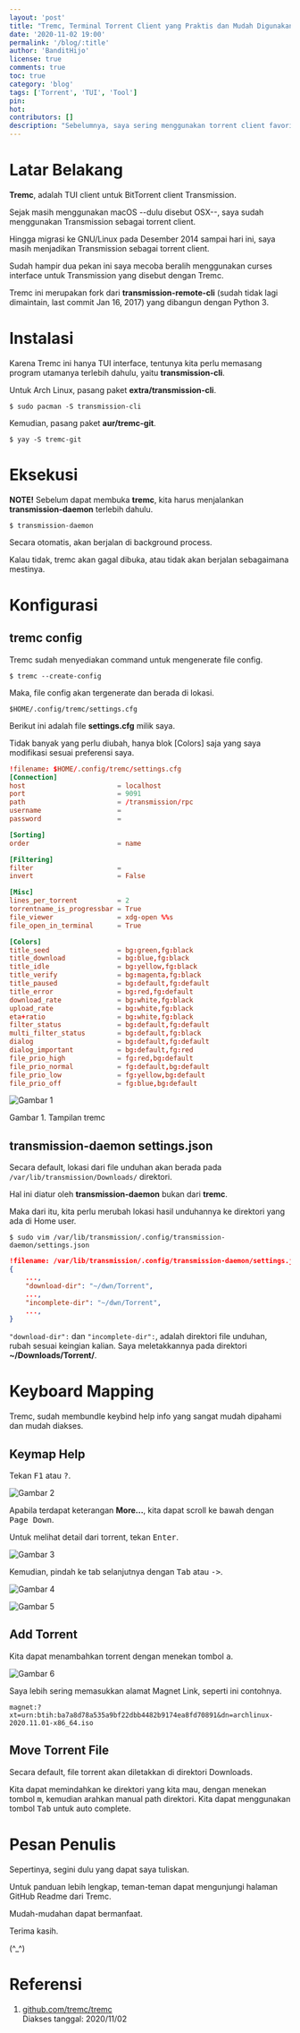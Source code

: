 ```yaml
---
layout: 'post'
title: "Tremc, Terminal Torrent Client yang Praktis dan Mudah Digunakan"
date: '2020-11-02 19:00'
permalink: '/blog/:title'
author: 'BanditHijo'
license: true
comments: true
toc: true
category: 'blog'
tags: ['Torrent', 'TUI', 'Tool']
pin:
hot:
contributors: []
description: "Sebelumnya, saya sering menggunakan torrent client favorit saya sejak masih menggunakan OSX, yaitu Transmission. Namun, ternyata transmission memiliki daemon yang berjalan di background, lantas saya terpikir, kenapa tidak menggunakan user interface yang lebih sederhana, bukan dengan GUI melainkan dengan TUI. Tremc adalah salah satu user interface alternatif untuk transmission daemon yang dapat kita operasikan cukup menggunakan Terminal."
---
```


# Latar Belakang

**Tremc**, adalah TUI client untuk BitTorrent client Transmission.

Sejak masih menggunakan macOS --dulu disebut OSX--, saya sudah menggunakan Transmission sebagai torrent client.

Hingga migrasi ke GNU/Linux pada Desember 2014 sampai hari ini, saya masih menjadikan Transmission sebagai torrent client.

Sudah hampir dua pekan ini saya mecoba beralih menggunakan curses interface untuk Transmission yang disebut dengan Tremc.

Tremc ini merupakan fork dari **transmission-remote-cli** (sudah tidak lagi dimaintain, last commit Jan 16, 2017) yang dibangun dengan Python 3.


# Instalasi

Karena Tremc ini hanya TUI interface, tentunya kita perlu memasang program utamanya terlebih dahulu, yaitu **transmission-cli**.

Untuk Arch Linux, pasang paket **extra/transmission-cli**.

```
$ sudo pacman -S transmission-cli
```

Kemudian, pasang paket **aur/tremc-git**.

```
$ yay -S tremc-git
```


# Eksekusi

**NOTE!** Sebelum dapat membuka **tremc**, kita harus menjalankan **transmission-daemon** terlebih dahulu.

```
$ transmission-daemon
```

Secara otomatis, akan berjalan di background process.

Kalau tidak, tremc akan gagal dibuka, atau tidak akan berjalan sebagaimana mestinya.


# Konfigurasi


## tremc config

Tremc sudah menyediakan command untuk mengenerate file config.

```
$ tremc --create-config
```

Maka, file config akan tergenerate dan berada di lokasi.

```
$HOME/.config/tremc/settings.cfg
```

Berikut ini adalah file **settings.cfg** milik saya.

Tidak banyak yang perlu diubah, hanya blok [Colors] saja yang saya modifikasi sesuai preferensi saya.

```conf
!filename: $HOME/.config/tremc/settings.cfg
[Connection]
host                       = localhost
port                       = 9091
path                       = /transmission/rpc
username                   =
password                   =

[Sorting]
order                      = name

[Filtering]
filter                     =
invert                     = False

[Misc]
lines_per_torrent          = 2
torrentname_is_progressbar = True
file_viewer                = xdg-open %%s
file_open_in_terminal      = True

[Colors]
title_seed                 = bg:green,fg:black
title_download             = bg:blue,fg:black
title_idle                 = bg:yellow,fg:black
title_verify               = bg:magenta,fg:black
title_paused               = bg:default,fg:default
title_error                = bg:red,fg:default
download_rate              = bg:white,fg:black
upload_rate                = bg:white,fg:black
eta+ratio                  = bg:white,fg:black
filter_status              = bg:default,fg:default
multi_filter_status        = bg:default,fg:black
dialog                     = bg:default,fg:default
dialog_important           = bg:default,fg:red
file_prio_high             = fg:red,bg:default
file_prio_normal           = fg:default,bg:default
file_prio_low              = fg:yellow,bg:default
file_prio_off              = fg:blue,bg:default
```

![Gambar 1](https://i.postimg.cc/3xrDRmTm/gambar-01.png)

Gambar 1. Tampilan tremc


## transmission-daemon settings.json

Secara default, lokasi dari file unduhan akan berada pada `/var/lib/transmission/Downloads/` direktori.

Hal ini diatur oleh **transmission-daemon** bukan dari **tremc**.

Maka dari itu, kita perlu merubah lokasi hasil unduhannya ke direktori yang ada di Home user.

```
$ sudo vim /var/lib/transmission/.config/transmission-daemon/settings.json
```

```json
!filename: /var/lib/transmission/.config/transmission-daemon/settings.json
{
    ...,
    "download-dir": "~/dwn/Torrent",
    ...,
    "incomplete-dir": "~/dwn/Torrent",
    ...,
}
```

`"download-dir":` dan `"incomplete-dir":`, adalah direktori file unduhan, rubah sesuai keingian kalian. Saya meletakkannya pada direktori **~/Downloads/Torrent/**.


# Keyboard Mapping

Tremc, sudah membundle keybind help info yang sangat mudah dipahami dan mudah diakses.


## Keymap Help

Tekan <kbd>F1</kbd> atau <kbd>?</kbd>.

![Gambar 2](https://i.postimg.cc/XvmZQPyk/gambar-02.png)

Apabila terdapat keterangan **More...**, kita dapat scroll ke bawah dengan <kbd>Page Down</kbd>.

Untuk melihat detail dari torrent, tekan <kbd>Enter</kbd>.

![Gambar 3](https://i.postimg.cc/6Qy2VKTQ/gambar-03.png)

Kemudian, pindah ke tab selanjutnya dengan <kbd>Tab</kbd> atau <kbd>-></kbd>.

![Gambar 4](https://i.postimg.cc/nzmX514b/gambar-04.png)

![Gambar 5](https://i.postimg.cc/t4rnVJqf/gambar-05.png)


## Add Torrent

Kita dapat menambahkan torrent dengan menekan tombol <kbd>a</kbd>.

![Gambar 6](https://i.postimg.cc/7hxqV1XN/gambar-06.png)

Saya lebih sering memasukkan alamat Magnet Link, seperti ini contohnya.

```
magnet:?xt=urn:btih:ba7a8d78a535a9bf22dbb4482b9174ea8fd70891&dn=archlinux-2020.11.01-x86_64.iso
```


## Move Torrent File

Secara default, file torrent akan diletakkan di direktori Downloads.

Kita dapat memindahkan ke direktori yang kita mau, dengan menekan tombol <kbd>m</kbd>, kemudian arahkan manual path direktori. Kita dapat menggunakan tombol <kbd>Tab</kbd> untuk auto complete.


# Pesan Penulis

Sepertinya, segini dulu yang dapat saya tuliskan.

Untuk panduan lebih lengkap, teman-teman dapat mengunjungi halaman GitHub Readme dari Tremc.

Mudah-mudahan dapat bermanfaat.

Terima kasih.

(^_^)


# Referensi

1. [github.com/tremc/tremc](https://github.com/tremc/tremc)
<br>Diakses tanggal: 2020/11/02
